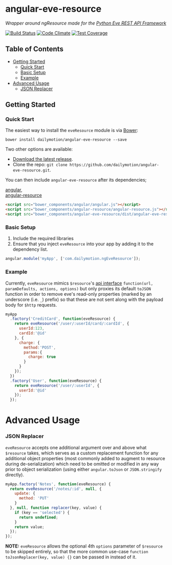 # angular-eve-resource

*Wrapper around ngResource made for the [Python Eve REST API Framework](http://python-eve.org/)*

[![Build Status](https://travis-ci.org/dailymotion/angular-eve-resource.svg?branch=master)](https://travis-ci.org/dailymotion/angular-eve-resource)
[![Code Climate](https://codeclimate.com/github/dailymotion/angular-eve-resource/badges/gpa.svg)](https://codeclimate.com/github/dailymotion/angular-eve-resource)
[![Test Coverage](https://codeclimate.com/github/dailymotion/angular-eve-resource/badges/coverage.svg)](https://codeclimate.com/github/dailymotion/angular-eve-resource/coverage)

## Table of Contents

- [Getting Started](#getting-started)
  - [Quick Start](#quick-start)
  - [Basic Setup](#basic-setup)
  - [Example](#example)
- [Advanced Usage](#advanced-usage)
  - [JSON Replacer](#json-replacer)

## Getting Started

### Quick Start

The easiest way to install the `eveResource` module is via [Bower](http://bower.io/):

```shell
bower install dailymotion/angular-eve-resource --save
```

Two other options are available:

- [Download the latest release](https://github.com/dailymotion/angular-eve-resource/archive/master.zip).
- Clone the repo: `git clone https://github.com/dailymotion/angular-eve-resource.git`.

You can then include `angular-eve-resource` after its dependencies;  

[angular](https://github.com/angular/bower-angular),  
[angular-resource](https://github.com/angular/bower-angular-resource)  

```html
<script src="bower_components/angular/angular.js"></script>
<script src="bower_components/angular-resource/angular-resource.js"></script>
<script src="bower_components/angular-eve-resource/dist/angular-eve-resource.js"></script>
```

### Basic Setup

1. Include the required libraries
2. Ensure that you inject `eveResource` into your app by adding it to the dependency list.

```js
angular.module('myApp', ['com.dailymotion.ngEveResource']);
```

### Example

Currently, `eveResource` mimics `$resource`'s [api interface](https://docs.angularjs.org/api/ngResource/service/$resource) `function(url, paramDefaults, actions, options)`
but only proxies its default `toJSON` function in order to remove eve's read-only properties
(marked by an underscore (i.e. `_`) prefix) so that these are not sent along with the payload body for `$http` requests.

```js
myApp
  .factory('CreditCard', function(eveResource) {
    return eveResource('/user/:userId/card/:cardId', {
      userId:123,
      cardId:'@id'
    }, {
      charge: {
        method:'POST',
        params:{
          charge: true
        }
      }
    });
  })
  .factory('User', function(eveResource) {
    return eveResource('/user/:userId', {
      userId:'@id'
    });
  });
```

# Advanced Usage

### JSON Replacer

`eveResource` accepts one additional argument over and above what `$resource` takes,
which serves as a custom replacement function for any additional object properties
(most commonly added to augment to resource during de-serialization)
which need to be omitted or modified in any way prior to object serialization
(using either `angular.toJson` or `JSON.stringify` directly).

```js
myApp.factory('Notes', function(eveResource) {
  return eveResource('/notes/:id', null, {
    update: {
      method: 'PUT'
    }
  }, null, function replacer(key, value) {
    if (key == 'selected') {
      return undefined;
    }
    return value;
  });
});
```

**NOTE:** `eveResource` allows the optional 4th `options` parameter of `$resource` to be skipped entirely,
so that the more common use-case `function toJsonReplacer(key, value) {}` can be passed in instead of it.
